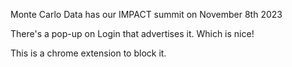 Monte Carlo Data has our IMPACT summit on November 8th 2023

There's a pop-up on Login that advertises it. Which is nice!

This is a chrome extension to block it.

